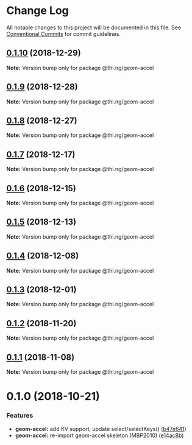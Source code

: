# Change Log

All notable changes to this project will be documented in this file.
See [Conventional Commits](https://conventionalcommits.org) for commit guidelines.

## [0.1.10](https://github.com/thi-ng/umbrella/compare/@thi.ng/geom-accel@0.1.9...@thi.ng/geom-accel@0.1.10) (2018-12-29)

**Note:** Version bump only for package @thi.ng/geom-accel





## [0.1.9](https://github.com/thi-ng/umbrella/compare/@thi.ng/geom-accel@0.1.8...@thi.ng/geom-accel@0.1.9) (2018-12-28)

**Note:** Version bump only for package @thi.ng/geom-accel





## [0.1.8](https://github.com/thi-ng/umbrella/compare/@thi.ng/geom-accel@0.1.7...@thi.ng/geom-accel@0.1.8) (2018-12-27)

**Note:** Version bump only for package @thi.ng/geom-accel





## [0.1.7](https://github.com/thi-ng/umbrella/compare/@thi.ng/geom-accel@0.1.6...@thi.ng/geom-accel@0.1.7) (2018-12-17)

**Note:** Version bump only for package @thi.ng/geom-accel





## [0.1.6](https://github.com/thi-ng/umbrella/compare/@thi.ng/geom-accel@0.1.5...@thi.ng/geom-accel@0.1.6) (2018-12-15)

**Note:** Version bump only for package @thi.ng/geom-accel





## [0.1.5](https://github.com/thi-ng/umbrella/compare/@thi.ng/geom-accel@0.1.4...@thi.ng/geom-accel@0.1.5) (2018-12-13)

**Note:** Version bump only for package @thi.ng/geom-accel





## [0.1.4](https://github.com/thi-ng/umbrella/compare/@thi.ng/geom-accel@0.1.3...@thi.ng/geom-accel@0.1.4) (2018-12-08)

**Note:** Version bump only for package @thi.ng/geom-accel





## [0.1.3](https://github.com/thi-ng/umbrella/compare/@thi.ng/geom-accel@0.1.2...@thi.ng/geom-accel@0.1.3) (2018-12-01)

**Note:** Version bump only for package @thi.ng/geom-accel





## [0.1.2](https://github.com/thi-ng/umbrella/compare/@thi.ng/geom-accel@0.1.1...@thi.ng/geom-accel@0.1.2) (2018-11-20)

**Note:** Version bump only for package @thi.ng/geom-accel





## [0.1.1](https://github.com/thi-ng/umbrella/compare/@thi.ng/geom-accel@0.1.0...@thi.ng/geom-accel@0.1.1) (2018-11-08)

**Note:** Version bump only for package @thi.ng/geom-accel





# 0.1.0 (2018-10-21)


### Features

* **geom-accel:** add KV support, update select/selectKeys() ([b47e641](https://github.com/thi-ng/umbrella/commit/b47e641))
* **geom-accel:** re-import geom-accel skeleton (MBP2010) ([e14ac8b](https://github.com/thi-ng/umbrella/commit/e14ac8b))
